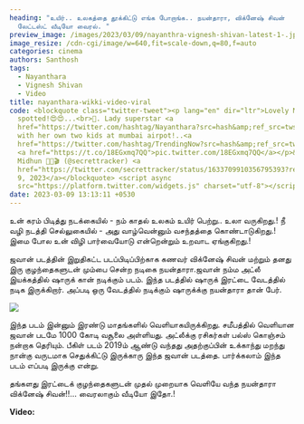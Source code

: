 ```yaml
---
heading: "உயிர்.. உலகத்தை தூக்கிட்டு எங்க போறாங்க.. நயன்தாரா, விக்னேஷ் சிவன்
  லேட்டஸ்ட் வீடியோ வைரல். "
preview_image: /images/2023/03/09/nayanthra-vignesh-shivan-latest-1-.jpg
image_resize: /cdn-cgi/image/w=640,fit=scale-down,q=80,f=auto
categories: cinema
authors: Santhosh
tags:
  - Nayanthara
  - Vignesh Shivan
  - Video
title: nayanthara-wikki-video-viral
code: <blockquote class="twitter-tweet"><p lang="en" dir="ltr">Lovely Mommy
  spotted!😍😍...<br>📸. Lady superstar <a
  href="https://twitter.com/hashtag/Nayanthara?src=hash&amp;ref_src=twsrc%5Etfw">#Nayanthara</a>
  with her own two kids at mumbai airpot!..<a
  href="https://twitter.com/hashtag/TrendingNow?src=hash&amp;ref_src=twsrc%5Etfw">#TrendingNow</a>
  <a href="https://t.co/18EGxmq7QQ">pic.twitter.com/18EGxmq7QQ</a></p>&mdash;
  Midhun 🍿🏏🎬 (@secrettracker) <a
  href="https://twitter.com/secrettracker/status/1633709910356795393?ref_src=twsrc%5Etfw">March
  9, 2023</a></blockquote> <script async
  src="https://platform.twitter.com/widgets.js" charset="utf-8"></script>
date: 2023-03-09 13:13:11 +0530
---
```

உன் கரம் பிடித்து நடக்கையில் - நம்
காதல் உலகம்
உயிர் பெற்று..
உலா வருகிறது.!
நீ வழி நடத்தி செல்லுகையில் - அது வாழ்வென்னும் வசந்தத்தை கொண்டாடுகிறது.!
இமை போல
உன் விழி பார்வையோடு என்றென்றும்
உறவாட ஏங்குகிறது.!

ஜவான் படத்தின் இறுதிகட்ட படப்பிடிப்பிற்காக  கணவர் விக்னேஷ் சிவன் மற்றும் தனது இரு குழந்தைகளுடன் மும்பை சென்ற நடிகை நயன்தாரா.ஜவான் நம்ம அட்லீ இயக்கத்தில் ஷாருக் கான் நடிக்கும் படம். இந்த படத்தில் ஷாருக் இரட்டை வேடத்தில் நடிக இருக்கிறார். அப்படி ஒரு வேடத்தில் நடிக்கும் ஷாருக்க்கு நயன்தாரா தான் பேர்.

![](/images/2023/03/09/nayanthra-vignesh-shivan-latest-2-.jpg)

இந்த படம் இன்னும் இரண்டு மாதங்களில் வெளியாகயிருக்கிறது. சமீபத்தில் வெளியான ஜவான் படமே 1000 கோடி வசூலை அள்ளியது. அட்லீக்கு ரசிகர்கள் பல்ஸ் கொஞ்சம் நன்றாக தெரியும். பீகிள் படம் 2019ம் ஆண்டு வந்தது அதற்குப்பின் உக்காந்து மறந்து நான்கு வருடமாக செதுக்கிட்டு இருக்காரு இந்த ஜவான் படத்தை. பார்க்கலாம் இந்த படம் எப்படி இருக்கு என்று. 

தங்களது இரட்டைக் குழந்தைகளுடன் முதல் முறையாக வெளியே வந்த நயன்தாரா விக்னேஷ் சிவன்!!… வைரலாகும் வீடியோ இதோ.!

**V﻿ideo:**